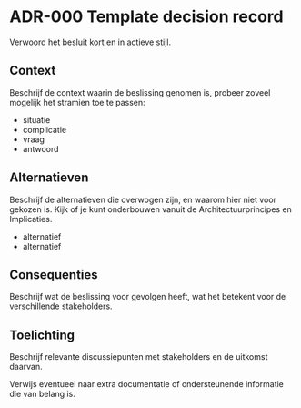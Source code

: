 # ADR-000 Template decision record

Verwoord het besluit kort en in actieve stijl.

## Context

Beschrijf de context waarin de beslissing genomen is, probeer zoveel mogelijk het stramien toe te passen:

- situatie
- complicatie
- vraag
- antwoord

## Alternatieven

Beschrijf de alternatieven die overwogen zijn, en waarom hier niet voor gekozen is. Kijk of je kunt onderbouwen vanuit de Architectuurprincipes en Implicaties.

- alternatief
- alternatief

## Consequenties

Beschrijf wat de beslissing voor gevolgen heeft, wat het betekent voor de verschillende stakeholders.

## Toelichting

Beschrijf relevante discussiepunten met stakeholders en de uitkomst daarvan.

Verwijs eventueel naar extra documentatie of ondersteunende informatie die van belang is.
